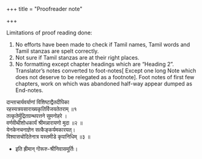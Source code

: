 +++
title = "Proofreader note"

+++

Limitations of proof reading done:

1. No efforts have been made to check if Tamil names, Tamil words and Tamil stanzas are spelt correctly.
2. Not sure if Tamil stanzas are at their right places.
3. No formatting except chapter headings which are “Heading 2”. Translator’s notes converted to foot-notes[ Except one long Note which does not deserve to be relegated as a footnote]. Foot notes of first few chapters, work on which was abandoned half-way appear dumped as End-notes.

दान्ताचार्यवर्याणां विशिष्टाद्वैतदीपिका  
रहस्यत्रयसाराख्यकृतिर्विजयतेतराम् ॥१  
तत्कृतेर्मुद्रितग्रन्थपत्तने सुमनोहरे ।  
वर्णवीथीशोधकार्यं श्रीमन्नारायणो मुदा ॥२ ॥  
येनकेनचनाज्ञेन सत्कैङ्कर्यमकारयत्।  
विश्वासचोदितेनात्र यस्तमीडे कृपानिधिम् ॥३ ॥

- इति ह्रीमान् गॊरूरु-श्रीनिवासमूर्तिः। 